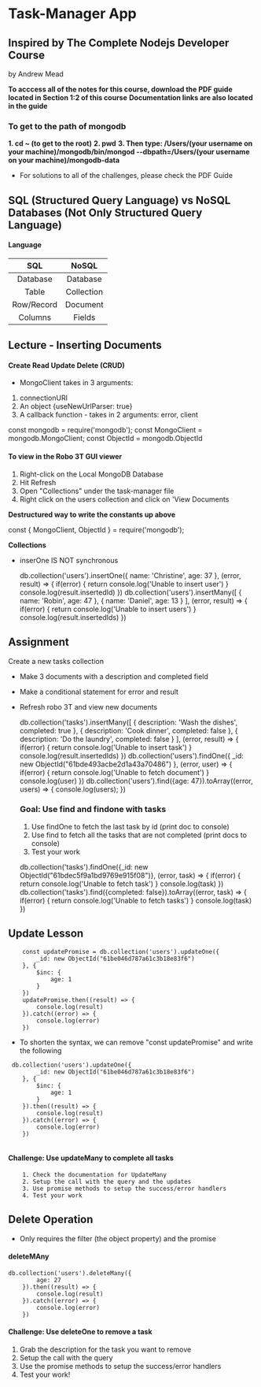 # Task-Manager App

## Inspired by The Complete Nodejs Developer Course 
by Andrew Mead

**To acccess all of the notes for this course, download the PDF guide located in Section 1:2 of this course**
**Documentation links are also located in the guide**

### To get to the path of mongodb

**1. cd ~ (to get to the root)**
**2. pwd**
**3. Then type: /Users/(your username on your machine)/mongodb/bin/mongod --dbpath=/Users/(your username on your machine)/mongodb-data**

- For solutions to all of the challenges, please check the PDF Guide

## SQL (Structured Query Language) vs NoSQL Databases (Not Only Structured Query Language)

#### Language

|      **SQL**        |       **NoSQL**             |
|:-------------------:|:---------------------------:|
| Database            | Database                    |
| Table               | Collection                  |
| Row/Record          | Document                    |                       
| Columns             | Fields                      |


## Lecture - Inserting Documents

#### Create Read Update Delete (CRUD)

- MongoClient takes in 3 arguments:
1. connectionURl
2. An object {useNewUrlParser: true}
3. A callback function - takes in 2 arguments: error, client

const mongodb = require('mongodb');
const MongoClient = mongodb.MongoClient;
const ObjectId = mongodb.ObjectId

#### To view in the Robo 3T GUI viewer

1. Right-click on the Local MongoDB Database
2. Hit Refresh
3. Open "Collections" under the task-manager file
4. Right click on the users collection and click on 'View Documents

**Destructured way to write the constants up above**

const { MongoClient, ObjectId } = require('mongodb');

**Collections**

- inserOne IS NOT synchronous

     db.collection('users').insertOne({
         name: 'Christine',
         age: 37
     }, (error, result) => {
         if(error) {
             return console.log('Unable to insert user')
         }
         console.log(result.insertedId)
    })
    db.collection('users').insertMany([
         {
             name: 'Robin',
             age: 47
         },
         {
            name: 'Daniel',
            age: 13
        }
    ], (error, result) => {
        if(error) {
            return console.log('Unable to insert users')
        }
        console.log(result.insertedIds)
    })

## Assignment

Create a new tasks collection
- Make 3 documents with a description and completed field
- Make a conditional statement for error and result
- Refresh robo 3T and view new documents

    db.collection('tasks').insertMany([
        {
            description: 'Wash the dishes',
            completed: true
        },
        {
            description: 'Cook dinner',
            completed: false
        },
        {
            description: 'Do the laundry',
            completed: false
        }
    ], (error, result) => {
        if(error) {
            return console.log('Unable to insert task')
        }
        console.log(result.insertedIds)
    })
    db.collection('users').findOne({ _id: new ObjectId("61bde493acbe2d1a43a70486") }, (error, user) => {
        if(error) {
            return console.log('Unable to fetch document')
        }
        console.log(user)
    })
    db.collection('users').find({age: 47}).toArray((error, users) => {
        console.log(users);
    })
    ### Goal: Use find and findone with tasks
    1. Use findOne to fetch the last task by id (print doc to console)
    2. Use find to fetch all the tasks that are not completed (print docs to console)
    3. Test your work

    db.collection('tasks').findOne({_id: new ObjectId("61bdec5f9a1bd9769e915f08")}, (error, task) => {
        if(error) {
            return console.log('Unable to fetch task')
        }
        console.log(task)
    })
    db.collection('tasks').find({completed: false}).toArray((error, task) => {
        if(error) {
            return console.log('Unable to fetch tasks')
        }
        console.log(task)
    })

## Update Lesson

```
    const updatePromise = db.collection('users').updateOne({
        _id: new ObjectId("61be046d787a61c3b18e83f6")
    }, {
        $inc: {
            age: 1
        }
    })
    updatePromise.then((result) => {
        console.log(result)
    }).catch((error) => {
        console.log(error)
    })

```
- To shorten the syntax, we can remove "const updatePromise" and write the following

```
 db.collection('users').updateOne({
        _id: new ObjectId("61be046d787a61c3b18e83f6")
    }, {
        $inc: {
            age: 1
        }
    }).then((result) => {
        console.log(result)
    }).catch((error) => {
        console.log(error)
    })


```

#### Challenge: Use updateMany to complete all tasks 
        1. Check the documentation for UpdateMany
        2. Setup the call with the query and the updates
        3. Use promise methods to setup the success/error handlers
        4. Test your work


## Delete Operation

- Only requires the filter (the object property) and the promise

#### deleteMAny

```
db.collection('users').deleteMany({
        age: 27
    }).then((result) => {
        console.log(result)
    }).catch((error) => {
        console.log(error)
    })

```

#### Challenge:  Use deleteOne to remove a task

1. Grab the description for the task you want to remove
2. Setup the call with the query
3. Use the promise methods to setup the success/error handlers
4. Test your work!
